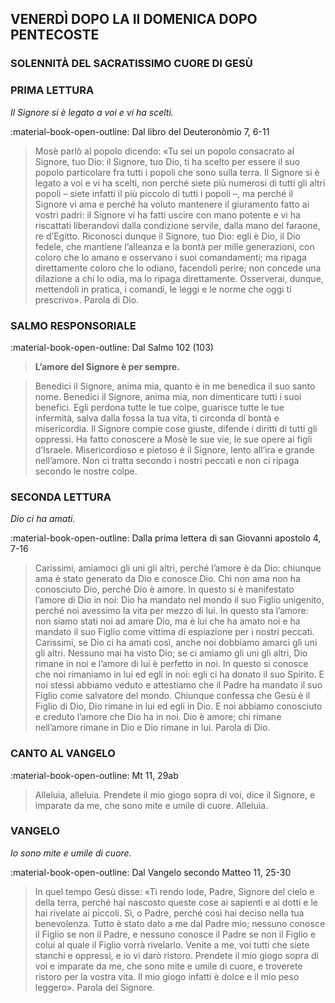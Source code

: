 ## VENERDÌ DOPO LA II DOMENICA DOPO PENTECOSTE
> 
### SOLENNITÀ DEL SACRATISSIMO CUORE DI GESÙ
> 
### PRIMA LETTURA
*Il Signore si è legato a voi e vi ha scelti.*

:material-book-open-outline: Dal libro del Deuteronòmio
7, 6-11

> Mosè parlò al popolo dicendo: «Tu sei un popolo consacrato al Signore, tuo Dio: il Signore, tuo Dio, ti ha scelto per essere il suo popolo particolare fra tutti i popoli che sono sulla terra. Il Signore si è legato a voi e vi ha scelti, non perché siete più numerosi di tutti gli altri popoli – siete infatti il più piccolo di tutti i popoli –, ma perché il Signore vi ama e perché ha voluto mantenere il giuramento fatto ai vostri padri: il Signore vi ha fatti uscire con mano potente e vi ha riscattati liberandovi dalla condizione servile, dalla mano del faraone, re d’Egitto. Riconosci dunque il Signore, tuo Dio: egli è Dio, il Dio fedele, che mantiene l’alleanza e la bontà per mille generazioni, con coloro che lo amano e osservano i suoi comandamenti; ma ripaga direttamente coloro che lo odiano, facendoli perire; non concede una dilazione a chi lo odia, ma lo ripaga direttamente. Osserverai, dunque, mettendoli in pratica, i comandi, le leggi e le norme che oggi ti prescrivo». Parola di Dio.
> 
### SALMO RESPONSORIALE
:material-book-open-outline: Dal Salmo 102 (103)

>**L’amore del Signore è per sempre.**

> Benedici il Signore, anima mia,
> quanto è in me benedica il suo santo nome.
> Benedici il Signore, anima mia,
> non dimenticare tutti i suoi benefici.
> Egli perdona tutte le tue colpe,
> guarisce tutte le tue infermità,
> salva dalla fossa la tua vita,
> ti circonda di bontà e misericordia.
> Il Signore compie cose giuste,
> difende i diritti di tutti gli oppressi.
> Ha fatto conoscere a Mosè le sue vie,
> le sue opere ai figli d’Israele.
> Misericordioso e pietoso è il Signore,
> lento all’ira e grande nell’amore.
> Non ci tratta secondo i nostri peccati
> e non ci ripaga secondo le nostre colpe.
> 
### SECONDA LETTURA
*Dio ci ha amati.*

:material-book-open-outline: Dalla prima lettera di san Giovanni apostolo
4, 7-16

> Carissimi, amiamoci gli uni gli altri, perché l’amore è da Dio: chiunque ama è stato generato da Dio e conosce Dio. Chi non ama non ha conosciuto Dio, perché Dio è amore. In questo si è manifestato l’amore di Dio in noi: Dio ha mandato nel mondo il suo Figlio unigenito, perché noi avessimo la vita per mezzo di lui. In questo sta l’amore: non siamo stati noi ad amare Dio, ma è lui che ha amato noi e ha mandato il suo Figlio come vittima di espiazione per i nostri peccati. Carissimi, se Dio ci ha amati così, anche noi dobbiamo amarci gli uni gli altri. Nessuno mai ha visto Dio; se ci amiamo gli uni gli altri, Dio rimane in noi e l’amore di lui è perfetto in noi. In questo si conosce che noi rimaniamo in lui ed egli in noi: egli ci ha donato il suo Spirito. E noi stessi abbiamo veduto e attestiamo che il Padre ha mandato il suo Figlio come salvatore del mondo. Chiunque confessa che Gesù è il Figlio di Dio, Dio rimane in lui ed egli in Dio. E noi abbiamo conosciuto e creduto l’amore che Dio ha in noi. Dio è amore; chi rimane nell’amore rimane in Dio e Dio rimane in lui. Parola di Dio.
> 
### CANTO AL VANGELO
:material-book-open-outline: Mt 11, 29ab

> Alleluia, alleluia.
> Prendete il mio giogo sopra di voi, dice il Signore,
> e imparate da me, che sono mite e umile di cuore.
> Alleluia.
> 
### VANGELO
*Io sono mite e umile di cuore.*

:material-book-open-outline: Dal Vangelo secondo Matteo
11, 25-30

> In quel tempo Gesù disse: «Ti rendo lode, Padre, Signore del cielo e della terra, perché hai nascosto queste cose ai sapienti e ai dotti e le hai rivelate ai piccoli. Sì, o Padre, perché così hai deciso nella tua benevolenza. Tutto è stato dato a me dal Padre mio; nessuno conosce il Figlio se non il Padre, e nessuno conosce il Padre se non il Figlio e colui al quale il Figlio vorrà rivelarlo. Venite a me, voi tutti che siete stanchi e oppressi, e io vi darò ristoro. Prendete il mio giogo sopra di voi e imparate da me, che sono mite e umile di cuore, e troverete ristoro per la vostra vita. Il mio giogo infatti è dolce e il mio peso leggero». Parola del Signore.